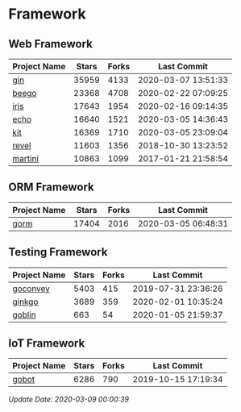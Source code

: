 # Framework

## Web Framework

| Project Name | Stars | Forks | Last Commit |
| ------------ | ----- | ----- | ----------- |
| [gin](https://github.com/gin-gonic/gin) | 35959 | 4133 | 2020-03-07 13:51:33 |
| [beego](https://github.com/astaxie/beego) | 23368 | 4708 | 2020-02-22 07:09:25 |
| [iris](https://github.com/kataras/iris) | 17643 | 1954 | 2020-02-16 09:14:35 |
| [echo](https://github.com/labstack/echo) | 16640 | 1521 | 2020-03-05 14:36:43 |
| [kit](https://github.com/go-kit/kit) | 16369 | 1710 | 2020-03-05 23:09:04 |
| [revel](https://github.com/revel/revel) | 11603 | 1356 | 2018-10-30 13:23:52 |
| [martini](https://github.com/go-martini/martini) | 10863 | 1099 | 2017-01-21 21:58:54 |

## ORM Framework

| Project Name | Stars | Forks | Last Commit |
| ------------ | ----- | ----- | ----------- |
| [gorm](https://github.com/jinzhu/gorm) | 17404 | 2016 | 2020-03-05 06:48:31 |

## Testing Framework

| Project Name | Stars | Forks | Last Commit |
| ------------ | ----- | ----- | ----------- |
| [goconvey](https://github.com/smartystreets/goconvey) | 5403 | 415 | 2019-07-31 23:36:26 |
| [ginkgo](https://github.com/onsi/ginkgo) | 3689 | 359 | 2020-02-01 10:35:24 |
| [goblin](https://github.com/franela/goblin) | 663 | 54 | 2020-01-05 21:59:37 |

## IoT Framework

| Project Name | Stars | Forks | Last Commit |
| ------------ | ----- | ----- | ----------- |
| [gobot](https://github.com/hybridgroup/gobot) | 6286 | 790 | 2019-10-15 17:19:34 |

*Update Date: 2020-03-09 00:00:39*